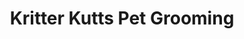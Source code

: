 ---
title: "Kritter Kutts Pet Grooming"
url: /pilot-mountain/kritter-kutts-pet-grooming/
shop: pet grooming
---